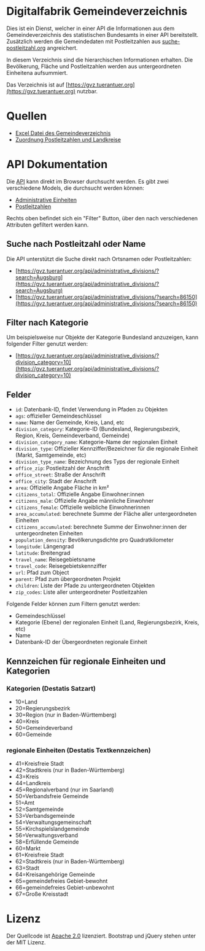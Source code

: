 # Digitalfabrik Gemeindeverzeichnis
Dies ist ein Dienst, welcher in einer API die Informationen aus dem Gemeindeverzeichnis des statistischen Bundesamts in einer API bereitstellt. Zusätzlich werden die Gemeindedaten mit Postleitzahlen aus [suche-postleitzahl.org](https://suche-postleitzahl.org) angreichert.

In diesem Verzeichnis sind die hierarchischen Informationen erhalten. Die Bevölkerung, Fläche und Postleitzahlen werden aus untergeordneten Einheitena aufsummiert.

Das Verzeichnis ist auf [https://gvz.tuerantuer.org](https://gvz.tuerantuer.org) nutzbar.

# Quellen
* [Excel Datei des Gemeindeverzeichnis](https://www.destatis.de/DE/Themen/Laender-Regionen/Regionales/Gemeindeverzeichnis/_inhalt.html)
* [Zuordnung Postleitzahlen und Landkreise](https://www.suche-postleitzahl.org/download_files/public/zuordnung_plz_ort_landkreis.csv)

# API Dokumentation
Die [API](https://gvz.tuerantuer.org/api/) kann direkt im Browser durchsucht werden. Es gibt zwei verschiedene Models, die durchsucht werden können:
* [Administrative Einheiten](https://gvz.tuerantuer.org/api/administrative_divisions/)
* [Postleitzahlen](https://gvz.tuerantuer.org/api/zip_codes/)

Rechts oben befindet sich ein "Filter" Button, über den nach verschiedenen Attributen gefiltert werden kann.

## Suche nach Postleitzahl oder Name
Die API unterstützt die Suche direkt nach Ortsnamen oder Postleitzahlen:
* [https://gvz.tuerantuer.org/api/administrative_divisions/?search=Augsburg](https://gvz.tuerantuer.org/api/administrative_divisions/?search=Augsburg)
* [https://gvz.tuerantuer.org/api/administrative_divisions/?search=86150](https://gvz.tuerantuer.org/api/administrative_divisions/?search=86150)

## Filter nach Kategorie
Um beispielsweise nur Objekte der Kategorie Bundesland anzuzeigen, kann folgender Filter genutzt werden:
* [https://gvz.tuerantuer.org/api/administrative_divisions/?division_category=10](https://gvz.tuerantuer.org/api/administrative_divisions/?division_category=10)

## Felder
* `id`: Datenbank-ID, findet Verwendung in Pfaden zu Objekten
* `ags`: offizieller Gemeindeschlüssel
* `name`: Name der Gemeinde, Kreis, Land, etc
* `division_category`: Kategorie-ID (Bundesland, Regierungsbezirk, Region, Kreis, Gemeindeverband, Gemeinde)
* `division_category_name`: Kategorie-Name der regionalen Einheit
* `division_type`: Offizieller Kennziffer/Bezeichner für die regionale Einheit (Markt, Samtgemeinde, etc)
* `division_type_name`: Bezeichnung des Typs der regionale Einheit
* `office_zip`: Postleitzahl der Anschrift
* `office_street`: Straße der Anschrift
* `office_city`: Stadt der Anschrift
* `area`: Offizielle Angabe Fläche in km²
* `citizens_total`: Offizielle Angabe Einwohner:innen
* `citizens_male`: Offizielle Angabe männliche Einwohner
* `citizens_female`: Offizielle weibliche Einwohnerinnen
* `area_accumulated`: berechnete Summe der Fläche aller untergeordneten Einheiten
* `citizens_accumulated`: berechnete Summe der Einwohner:innen der untergeordneten Einheiten
* `population_density`: Bevölkerungsdichte pro Quadratkilometer
* `longitude`: Längengrad
* `latitude`: Breitengrad
* `travel_name`: Reisegebietsname
* `travel_code`: Reisegebietskennziffer
* `url`: Pfad zum Object
* `parent`: Pfad zum übergeordneten Projekt
* `children`: Liste der Pfade zu untergeordneten Objekten
* `zip_codes`: Liste aller untergeordneter Postleitzahlen

Folgende Felder können zum Filtern genutzt werden:
* Gemeindeschlüssel
* Kategorie (Ebene) der regionalen Einheit (Land, Regierungsbezirk, Kreis, etc)
* Name
* Datenbank-ID der Übergeordneten regionale Einheit

## Kennzeichen für regionale Einheiten und Kategorien
### Kategorien (Destatis Satzart)
* 10=Land
* 20=Regierungsbezirk
* 30=Region (nur in Baden-Württemberg)
* 40=Kreis
* 50=Gemeindeverband
* 60=Gemeinde

### regionale Einheiten (Destatis Textkennzeichen)
* 41=Kreisfreie Stadt
* 42=Stadtkreis (nur in Baden-Württemberg)
* 43=Kreis
* 44=Landkreis
* 45=Regionalverband (nur im Saarland)
* 50=Verbandsfreie Gemeinde
* 51=Amt
* 52=Samtgemeinde
* 53=Verbandsgemeinde
* 54=Verwaltungsgemeinschaft
* 55=Kirchspielslandgemeinde
* 56=Verwaltungsverband
* 58=Erfüllende Gemeinde
* 60=Markt
* 61=Kreisfreie Stadt
* 62=Stadtkreis (nur in Baden-Württemberg)
* 63=Stadt
* 64=Kreisangehörige Gemeinde
* 65=gemeindefreies Gebiet-bewohnt
* 66=gemeindefreies Gebiet-unbewohnt
* 67=Große Kreisstadt

# Lizenz
Der Quellcode ist [Apache 2.0](LICENSE.txt) lizenziert. Bootstrap und jQuery stehen unter der MIT Lizenz.
